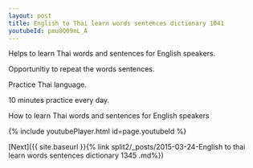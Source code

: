 ```yaml
---
layout: post
title: English to Thai learn words sentences dictionary 1041 
youtubeId: pmu8Q09mL_A
---
```

 
 
Helps to learn Thai words and sentences for English speakers.

Opportunitiy to repeat the words sentences. 

Practice Thai language. 
 
10 minutes practice every day. 
 
How to learn Thai words and sentences for English speakers 
 
{% include youtubePlayer.html id=page.youtubeId %}
 
 
[Next]({{ site.baseurl }}{% link  split2/_posts/2015-03-24-English to thai learn words sentences dictionary 1345 .md%})
 

